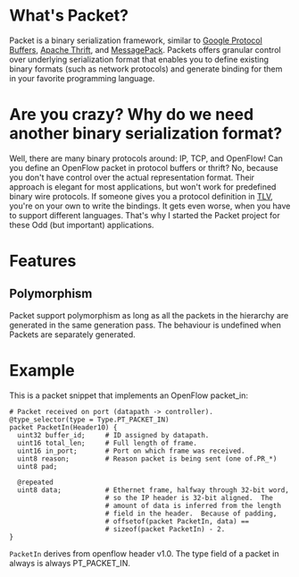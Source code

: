 # What's Packet?
Packet is a binary serialization framework, similar to
[Google Protocol Buffers](http://code.google.com/p/protobuf/),
[Apache Thrift](http://thrift.apache.org/), and
[MessagePack](http://msgpack.org/). Packets offers granular control over
underlying serialization format that enables you to define existing binary
formats (such as network protocols) and generate binding for them in your
favorite programming language.

# Are you crazy? Why do we need another binary serialization format?
Well, there are many binary protocols around: IP, TCP, and OpenFlow! Can you
define an OpenFlow packet in protocol buffers or thrift? No, because you don't
have control over the actual representation format. Their approach is elegant
for most applications, but won't work for predefined binary wire protocols.
If someone gives you a protocol definition in
[TLV](http://en.wikipedia.org/wiki/Type-length-value), you're on your own to
write the bindings. It gets even worse, when you have to support different
languages. That's why I started the Packet project for these Odd (but important) applications.

# Features
## Polymorphism
Packet support polymorphism as long as all the packets in the hierarchy are
generated in the same generation pass. The behaviour is undefined when Packets
are separately generated.

# Example
This is a packet snippet that implements an OpenFlow packet_in:

```
# Packet received on port (datapath -> controller).
@type_selector(type = Type.PT_PACKET_IN)
packet PacketIn(Header10) {
  uint32 buffer_id;     # ID assigned by datapath.
  uint16 total_len;     # Full length of frame.
  uint16 in_port;       # Port on which frame was received.
  uint8 reason;         # Reason packet is being sent (one of.PR_*)
  uint8 pad;

  @repeated
  uint8 data;           # Ethernet frame, halfway through 32-bit word,
                        # so the IP header is 32-bit aligned.  The
                        # amount of data is inferred from the length
                        # field in the header.  Because of padding,
                        # offsetof(packet PacketIn, data) ==
                        # sizeof(packet PacketIn) - 2.
}
```

`PacketIn` derives from openflow header v1.0. The type field of a packet in always is always PT_PACKET_IN.
